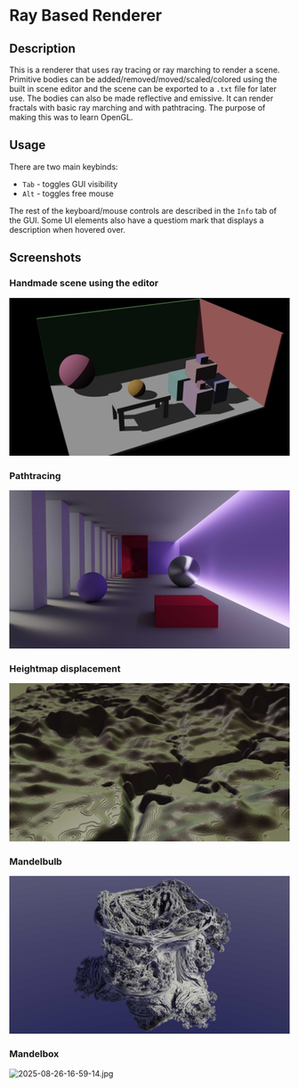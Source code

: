# Ray Based Renderer

## Description

This is a renderer that uses ray tracing or ray marching to render a scene. 
Primitive bodies can be added/removed/moved/scaled/colored using the built in scene editor and the scene can be exported to a `.txt` file for later use.
The bodies can also be made reflective and emissive.
It can render fractals with basic ray marching and with pathtracing.
The purpose of making this was to learn OpenGL.

## Usage

There are two main keybinds:
- `Tab` - toggles GUI visibility
- `Alt` - toggles free mouse

The rest of the keyboard/mouse controls are described in the `Info` tab of the GUI. Some UI elements also have a questiom mark that displays a description when hovered over.

## Screenshots

### Handmade scene using the editor
![2025-08-27-18-51-52.jpg](/res/showcase/2025-08-27-18-51-52.jpg)

### Pathtracing
![2025-08-27-18-48-29.jpg](/res/showcase/2025-08-27-18-48-29.jpg)

### Heightmap displacement
![2025-08-27-18-33-17.jpg](/res/showcase/2025-08-27-18-33-17.jpg)

### Mandelbulb
![2025-08-27-09-20-26.jpg](/res/showcase/2025-08-27-09-20-26.jpg)

### Mandelbox
![2025-08-26-16-59-14.jpg](/res/showcase/2025-08-26-16-59-14.jpg)